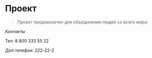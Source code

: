 # Проект

> Проект предназначен для объединения людей со всего мира

_Контакты_

Тел: 8 800 333 55 22

Доп.телефон: 222-22-2